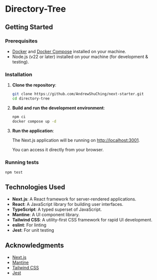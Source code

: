 # Directory-Tree

## Getting Started

### Prerequisites

- [Docker](https://www.docker.com/) and [Docker Compose](https://docs.docker.com/compose/) installed on your machine.
- Node.js (v22 or later) installed on your machine (for development & testing).

### Installation

1. **Clone the repository**:

   ```bash
   git clone https://github.com/AndrewShuChing/next-starter.git
   cd directory-tree
   ```

3. **Build and run the development environment**:

   ```bash
   npm ci
   docker compose up -d
   ```

4. **Run the application**:

   The Next.js application will be running on [http://localhost:3001](http://localhost:3001).

   You can access it directly from your browser.

### Running tests

    npm test

## Technologies Used

- **Next.js**: A React framework for server-rendered applications.
- **React**: A JavaScript library for building user interfaces.
- **TypeScript**: A typed superset of JavaScript.
- **Mantine**: A UI component library.
- **Tailwind CSS**: A utility-first CSS framework for rapid UI development.
- **eslint**: For linting
- **Jest**: For unit testing

## Acknowledgments

- [Next.js](https://nextjs.org/)
- [Mantine](https://mantine.dev/)
- [Tailwind CSS](https://tailwindcss.com/)
- [Jest](https://jestjs.io/)